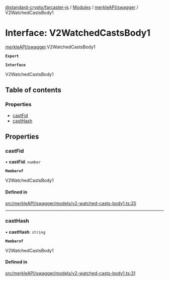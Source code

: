 [@standard-crypto/farcaster-js](../README.md) / [Modules](../modules.md) / [merkleAPI/swagger](../modules/merkleAPI_swagger.md) / V2WatchedCastsBody1

# Interface: V2WatchedCastsBody1

[merkleAPI/swagger](../modules/merkleAPI_swagger.md).V2WatchedCastsBody1

**`Export`**

**`Interface`**

V2WatchedCastsBody1

## Table of contents

### Properties

- [castFid](merkleAPI_swagger.V2WatchedCastsBody1.md#castfid)
- [castHash](merkleAPI_swagger.V2WatchedCastsBody1.md#casthash)

## Properties

### castFid

• **castFid**: `number`

**`Memberof`**

V2WatchedCastsBody1

#### Defined in

[src/merkleAPI/swagger/models/v2-watched-casts-body1.ts:25](https://github.com/standard-crypto/farcaster-js/blob/main/src/merkleAPI/swagger/models/v2-watched-casts-body1.ts#L25)

___

### castHash

• **castHash**: `string`

**`Memberof`**

V2WatchedCastsBody1

#### Defined in

[src/merkleAPI/swagger/models/v2-watched-casts-body1.ts:31](https://github.com/standard-crypto/farcaster-js/blob/main/src/merkleAPI/swagger/models/v2-watched-casts-body1.ts#L31)
